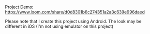 Project Demo: https://www.loom.com/share/d0d8301b6c274351a2a3c639e996daed

Please note that I create this project using Android.
The look may be different in iOS (I'm not using emulator on this project)
